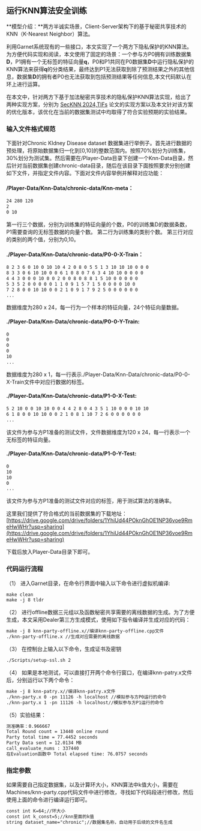 ##  运行KNN算法安全训练

**模型介绍：**两方半诚实场景，Client-Server架构下的基于秘密共享技术的KNN（K-Nearest Neighbor）算法。

利用Garnet系统现有的一些接口，本文实现了一个两方下隐私保护的KNN算法。为方便代码实现和阅读，本文使用了固定的场景：一个参与方P0拥有训练数据集$\mathbf{D}$，P1拥有一个无标签的特征向量$\mathbf{q}$，P0和P1共同在P0数据集$\mathbf{D}$中运行隐私保护的KNN算法来获得$\mathbf{q}$的分类结果，最终达到P1无法获取到除了预测结果之外的其他信息，数据集$\mathbf{D}$的拥有者P0也无法获取到包括预测结果等任何信息,本文代码默认在环上进行运算。

在本文中，针对两方下基于加法秘密共享技术的隐私保护KNN算法实现，给出了两种实现方案，分别为 [SecKNN,2024,TIFs](https://ieeexplore.ieee.org/document/10339363/footnotes#footnotes)
论文的实现方案以及本文针对该方案的优化版本，该优化在当前的数据集测试中均取得了符合实验预期的实验结果。
### 输入文件格式规范
下面针对Chronic KIdney Disease dataset 数据集进行举例子。首先进行数据的预处理，将原始数据集归一化到[0,10]的整数范围内。按照70%划分为训练集，30%划分为测试集。然后需要在/Player-Data目录下创建一个Knn-Data目录，然后针对当前数据集创建chronic-data目录，随后在该目录下面按照要求分别创建如下文件，并指定文件内容。下面对文件内容举例并解释对应功能：
#### /Player-Data/Knn-Data/chronic-data/Knn-meta：
```markdown
24 280 120
2
0 10
```
第一行三个数据，分别为训练集的特征向量的个数，P0的训练集D的数据条数，P1需要查询的无标签数据的向量个数。
第二行为训练集的类别个数。
第三行对应的类别的两个值，分别为0,10。

#### ./Player-Data/Knn-Data/chronic-data/P0-0-X-Train：
```markdown
8 2 3 6 0 10 0 10 10 4 2 0 8 0 5 5 1 3 10 10 10 0 0 0
8 3 3 0 6 10 10 0 0 6 1 0 8 0 7 6 3 4 10 10 0 0 0 0
4 4 3 0 0 0 10 0 0 2 0 0 8 0 8 8 1 5 10 0 0 0 0 0
5 3 5 2 0 0 0 0 0 1 1 0 9 1 5 7 1 5 0 0 0 0 10 0
7 2 8 0 0 10 10 0 0 2 1 0 9 1 7 9 2 5 0 0 0 0 0 0
...
```
数据维度为280 x 24，每一行为一个样本的特征向量，24个特征向量数据。
#### ./Player-Data/Knn-Data/chronic-data/P0-0-Y-Train:
```markdown
0
0
0
0
10
...
```
数据维度为280 x 1，每一行表示./Player-Data/Knn-Data/chronic-data/P0-0-X-Train文件中对应行数据的标签。
#### ./Player-Data/Knn-Data/chronic-data/P1-0-X-Test:
```markdown
5 2 10 0 0 10 10 0 0 4 4 2 8 0 4 3 5 1 10 0 0 0 10 10
6 1 8 0 0 10 10 0 0 2 1 0 8 1 10 7 2 6 0 0 0 0 0 0
...
```
该文件为参与方P1准备的测试文件，文件数据维度为120 x 24，每一行表示一个无标签的特征向量。
#### ./Player-Data/Knn-Data/chronic-data/P1-0-Y-Test:
```markdown
0
10
10
0
...
```
该文件为参与方P1准备的测试文件对应的标签，用于测试算法的准确率。


这里我们提供了符合格式的当前数据集的下载地址：[https://drive.google.com/drive/folders/1YhiUd44POknGhOE1NP36voe9RmeHwWHr?usp=sharing](https://drive.google.com/drive/folders/1YhiUd44POknGhOE1NP36voe9RmeHwWHr?usp=sharing)

下载后放入Player-Data目录下即可。


### 代码运行流程
（1） 进入Garnet目录，在命令行界面中输入以下命令进行虚拟机编译:
```markdown
make clean
make -j 8 tldr
```
（2） 进行offline数据三元组以及函数秘密共享需要的离线数据的生成。为了方便生成，本文采用Dealer第三方生成模式，使用如下指令编译并生成对应的代码：
```markdown
make -j 8 knn-party-offline.x//编译knn-party-offline.cpp文件
./knn-party-offline.x //生成对应需要的离线数据
```

（3） 在控制台上输入以下命令，生成证书及密钥
```markdown
./Scripts/setup-ssl.sh 2
```
（4） 如果是本地测试，可以直接打开两个命令行窗口，在编译knn-patry.x文件后，分别运行以下两个命令：
```markdown
make -j 8 knn-patry.x//编译knn-patry.x文件
./knn-party.x 0 -pn 11126 -h localhost //模拟参与方P0运行的命令
./knn-party.x 1 -pn 11126 -h localhost//模拟参与方P1运行的命令
```
（5）实验结果：
```markdown
测准确率：0.966667
Total Round count = 13440 online round
Party total time = 77.4452 seconds
Party Data sent = 12.0134 MB
call_evaluate_nums : 337440
在Evaluation函数中 Total elapsed time: 76.0757 seconds
```

### 指定参数
如果需要自己指定数据集，以及计算环大小，KNN算法中k值大小，需要在Machines/knn-party.cpp代码文件中进行修改，寻找如下代码段进行修改，然后使用上面的命令进行编译运行即可。
```markdown
const int K=64;//环大小
const int k_const=5;//knn里面的k值 
string dataset_name="chronic";//数据集名称，自动用于后续的文件名生成
```

